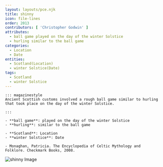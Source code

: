 ```yaml
---
layout: layouts/pce.njk
title: shinny
icon: file-lines
order: 2013
contributors: [ 'Christopher Godwin' ]
attributes:
  - ball game played on the day of the winter Solstice
  - hurling similar to the ball game
categories:
  - Location
  - Date
entities:
  - Scotland(Location)
  - winter Solstice(Date)
tags:
  - Scotland
  - winter Solstice
---
```

``` tab [group1:Info]
::: magazinestyle
Ancient Scottish customs involved a rough ball game similar to hurling that took place on the day of the winter Solstice.

:::
```
``` tab [group1:Attributes]
- **ball game**: played on the day of the winter Solstice
- **hurling**: similar to the ball game
```
``` tab [group1:Entities]
- **Scotland**: Location
- **winter Solstice**: Date
```
``` tab [group1:Sources]
- Monaghan, Patricia. The Encyclopedia of Celtic Mythology and Folklore. Checkmark Books, 2008.
```
![shinny Image](https://upload.wikimedia.org/wikipedia/commons/2/29/Sarnia_Shinny.jpg)
